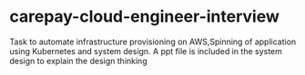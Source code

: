 # carepay-cloud-engineer-interview
Task to automate infrastructure provisioning on AWS,Spinning of application using Kubernetes and system design.
A ppt file is included in the system design to explain the design thinking
